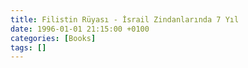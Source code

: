 ```yaml
---
title: Filistin Rüyası - İsrail Zindanlarında 7 Yıl
date: 1996-01-01 21:15:00 +0100
categories: [Books]
tags: []
---
```


